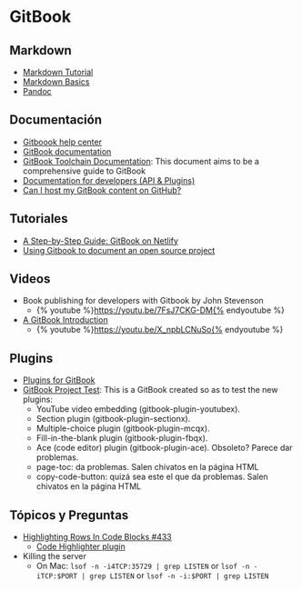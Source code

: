 # GitBook

## Markdown

* [Markdown Tutorial](http://www.markdowntutorial.com/)
* [Markdown Basics](https://daringfireball.net/projects/markdown/basics)
* [Pandoc](http://pandoc.org/)

## Documentación

* [Gitboook help center](https://help.gitbook.com/)
* [GitBook documentation](https://www.gitbook.com/book/gitbookio/documentation/details)
* [GitBook Toolchain Documentation](https://toolchain.gitbook.com/): This document aims to be a comprehensive guide to GitBook
* [Documentation for developers (API & Plugins)](developer.gitbook.com)
* [Can I host my GitBook content on GitHub?](https://help.gitbook.com/github/can-i-host-on-github.html)

## Tutoriales

* [A Step-by-Step Guide: GitBook on Netlify](https://www.netlify.com/blog/2015/12/08/a-step-by-step-guide-gitbook-on-netlify/)
* [Using Gitbook to document an open source project](https://medium.com/@gpbl/how-to-use-gitbook-to-publish-docs-for-your-open-source-npm-packages-465dd8d5bfba#.lpkgyg409)

## Videos

* Book publishing for developers with Gitbook by John Stevenson
  - {% youtube %}https://youtu.be/7FsJ7CKG-DM{% endyoutube %}
* [A GitBook Introduction](https://youtu.be/X_npbLCNuSo)
  - {% youtube %}https://youtu.be/X_npbLCNuSo{% endyoutube %}
## Plugins

* [Plugins for GitBook](https://plugins.gitbook.com/)
* [GitBook Project Test](https://www.gitbook.com/book/ymcatar/gitbook-test/details): This is a GitBook created so as to test the new plugins:
  - YouTube video embedding (gitbook-plugin-youtubex).
  - Section plugin (gitbook-plugin-sectionx).
  - Multiple-choice plugin (gitbook-plugin-mcqx).
  - Fill-in-the-blank plugin (gitbook-plugin-fbqx).
  - Ace (code editor) plugin (gitbook-plugin-ace). Obsoleto? Parece dar problemas.
  - page-toc: da problemas. Salen chivatos en la página HTML
  - copy-code-button: quizá sea este el que da problemas. Salen chivatos en la página HTML

## Tópicos y Preguntas

* [Highlighting Rows In Code Blocks #433](https://github.com/GitbookIO/gitbook/issues/433)
  * [Code Highlighter plugin](https://plugins.gitbook.com/plugin/code-highlighter)
* Killing the server
  - On Mac:  `lsof -n -i4TCP:35729 | grep LISTEN` or `lsof -n -iTCP:$PORT | grep LISTEN` or `lsof -n -i:$PORT | grep LISTEN`
